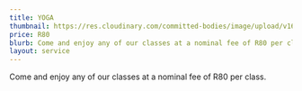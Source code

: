 ```yaml
---
title: YOGA
thumbnail: https://res.cloudinary.com/committed-bodies/image/upload/v1642663583/services/yoga-committed-bodies-gym-benoni.png
price: R80
blurb: Come and enjoy any of our classes at a nominal fee of R80 per class.
layout: service
---
```

Come and enjoy any of our classes at a nominal fee of R80 per class.